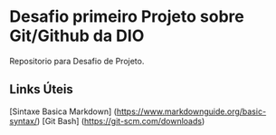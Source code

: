 # Desafio primeiro Projeto sobre Git/Github da DIO
Repositorio para Desafio de Projeto.

## Links Úteis
[Sintaxe Basica Markdown] (https://www.markdownguide.org/basic-syntax/)
[Git Bash] (https://git-scm.com/downloads)
